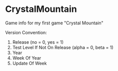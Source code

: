 # CrystalMountain
Game info for my first game "Crystal Mountain"

Version Convention:
1) Release (no = 0, yes = 1)
2) Test Level If Not On Release (alpha = 0, beta = 1)
3) Year
4) Week Of Year
5) Update Of Week
